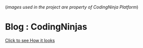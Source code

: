 (*images used in the project are property of CodingNinja Platform*)

# Blog : CodingNinjas
<a href = "/Blog:First html page/imgs/index.png"> Click to see How it looks</a>
